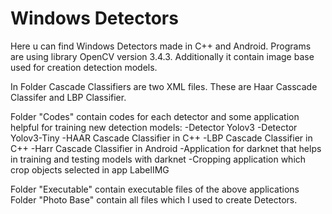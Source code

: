 # Windows Detectors
Here u can find Windows Detectors made in C++ and Android. Programs are using library OpenCV version 3.4.3.  Additionally it contain image base used for creation detection models.

In Folder Cascade Classifiers are  two XML files. These are Haar Casscade Classifer and LBP Classifier.

Folder "Codes" contain codes for each detector and some application helpful for training new detection models:
-Detector Yolov3
-Detector Yolov3-Tiny
-HAAR Cascade Classifier in C++
-LBP Cascade Classifier in C++
-Harr Cascade Classifier in Android
-Application for darknet that helps in training and testing models with darknet
-Cropping application which crop objects selected in app LabelIMG

Folder "Executable" contain executable files of the above applications
Folder "Photo Base" contain all files which I used to create Detectors. 
